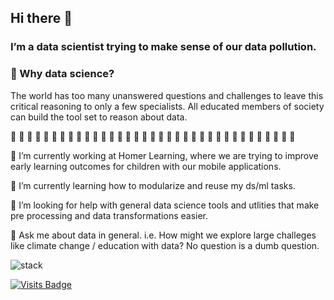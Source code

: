 ## Hi there 👋
### I’m a data scientist trying to make sense of our data pollution.

###  :key: Why data science?
The world has too many unanswered questions and challenges to leave this critical reasoning to only a few specialists. All educated members of society can build the tool set to reason about data.

🌊 🌊 🌊 🌊 🌊 🌊 🌊 🌊 🌊 🌊 🌊 🌊 🌊 🌊 🌊 🌊 🌊 🌊 🌊 🌊 🌊 🌊 🌊 🌊 🌊 🌊 🌊 🌊 🌊 🌊 🌊 🌊 🌊 🌊 🌊

🔭 I’m currently working at Homer Learning, where we are trying to improve early learning outcomes for children with our mobile applications.

🌱 I’m currently learning how to modularize and reuse my ds/ml tasks.

🤔 I’m looking for help with general data science tools and utlities that make pre processing and data transformations easier.

💬 Ask me about data in general. i.e. How might we explore large challeges like climate change / education with data? No question is a dumb question.




![stack](https://img.shields.io/badge/stack-python%2C%20numpy%2C%20pandas%2C%20spark%2C%20sk--learn-blue)

[![Visits Badge](https://badges.pufler.dev/visits/austenmyers/austenmyers)](https://badges.pufler.dev)
<!--
**austenmyers/austenmyers** is a ✨ _special_ ✨ repository because its `README.md` (this file) appears on your GitHub profile.

For emoji: https://www.webfx.com/tools/emoji-cheat-sheet/

Here are some ideas to get you started:

- 🔭 I’m currently working on ...
- 🌱 I’m currently learning ...
- 👯 I’m looking to collaborate on ...
- 🤔 I’m looking for help with ...
- 💬 Ask me about ...
- 📫 How to reach me: ...
- 😄 Pronouns: ...
- ⚡ Fun fact: ...
-->
